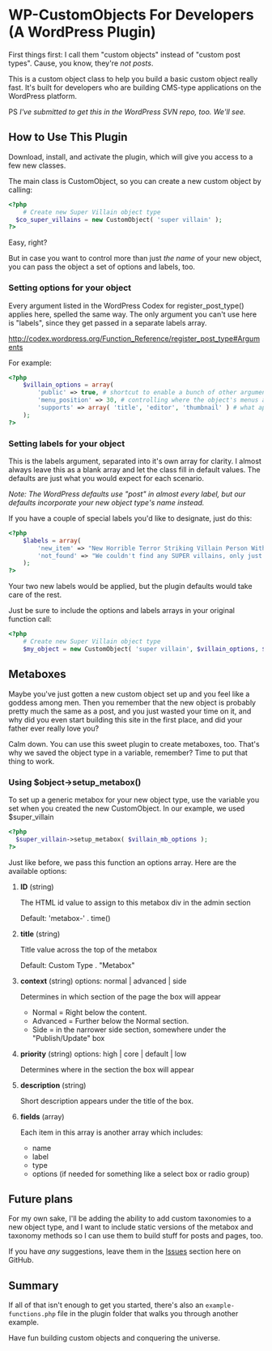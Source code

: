 # WP-CustomObjects For Developers (A WordPress Plugin)

First things first: I call them "custom objects" instead of "custom post types". Cause, you know, they're _not posts_.

This is a custom object class to help you build a basic custom object really fast. It's built for developers who are building CMS-type applications on the WordPress platform.

PS _I've submitted to get this in the WordPress SVN repo, too. We'll see._

## How to Use This Plugin

Download, install, and activate the plugin, which will give you access to a few new classes.

The main class is CustomObject, so you can create a new custom object by calling:

```php
<?php
	# Create new Super Villain object type
  $co_super_villains = new CustomObject( 'super villain' );
?>
```

Easy, right?

But in case you want to control more than just _the name_ of your new object, you can pass the object a set of options and labels, too.

### Setting options for your object

Every argument listed in the WordPress Codex for register_post_type() applies here, spelled the same way. The only argument you can't use here is "labels", since they get passed in a separate labels array.

http://codex.wordpress.org/Function_Reference/register_post_type#Arguments

For example:

```php
<?php
	$villain_options = array(
		'public' => true, # shortcut to enable a bunch of other arguments for public object types
		'menu_position' => 30, # controlling where the object's menus appear in the Admin Menu
		'supports' => array( 'title', 'editor', 'thumbnail' ) # what appears on the new/edit page
	);
?>
```

### Setting labels for your object

This is the labels argument, separated into it's own array for clarity. I almost always leave this as a blank array and let the class fill in default values. The defaults are just what you would expect for each scenario.

_Note: The WordPress defaults use "post" in almost every label, but our defaults incorporate your new object type's name instead._

If you have a couple of special labels you'd like to designate, just do this:

```php
<?php
	$labels = array(
		'new_item' => "New Horrible Terror Striking Villain Person With Evil Moustache",
		'not_found' => "We couldn't find any SUPER villains, only just regular villains"
	);
?>
```

Your two new labels would be applied, but the plugin defaults would take care of the rest.

Just be sure to include the options and labels arrays in your original function call:
  
```php
<?php
	# Create new Super Villain object type
	$my_object = new CustomObject( 'super villain', $villain_options, $villain_labels );
```

## Metaboxes

Maybe you've just gotten a new custom object set up and you feel like a goddess among men. Then you remember that the new object is probably pretty much the same as a post, and you just wasted your time on it, and why did you even start building this site in the first place, and did your father ever really love you?

Calm down. You can use this sweet plugin to create metaboxes, too. That's why we saved the object type in a variable, remember? Time to put that thing to work.

### Using $object->setup_metabox()

To set up a generic metabox for your new object type, use the variable you set when you created the new CustomObject. In our example, we used $super_villain

```php
<?php 
  $super_villain->setup_metabox( $villain_mb_options ); 
?>
```

Just like before, we pass this function an options array. Here are the available options:

1. **ID** (string)

    The HTML id value to assign to this metabox div in the admin section
    
    Default: 'metabox-' . time()

1. **title** (string)

    Title value across the top of the metabox
    
    Default: Custom Type . "Metabox"

1. **context** (string)
options: normal | advanced | side

    Determines in which section of the page the box will appear

    * Normal = Right below the content.
    * Advanced = Further below the Normal section.
    * Side = in the narrower side section, somewhere under the "Publish/Update" box

1. **priority** (string)
options: high | core | default | low

    Determines where in the section the box will appear

1. **description** (string)

    Short description appears under the title of the box.

1. **fields** (array)

    Each item in this array is another array which includes:

    * name
    * label
    * type
    * options (if needed for something like a select box or radio group)

## Future plans

For my own sake, I'll be adding the ability to add custom taxonomies to a new object type, and I want to include static versions of the metabox and taxonomy methods so I can use them to build stuff for posts and pages, too.

If you have _any_ suggestions, leave them in the [Issues](/jasonrhodes/WP-CustomObjects/issues/) section here on GitHub.

## Summary

If all of that isn't enough to get you started, there's also an ```example-functions.php``` file in the plugin folder that walks you through another example.

Have fun building custom objects and conquering the universe.
